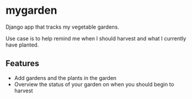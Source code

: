 # mygarden

Django app that tracks my vegetable gardens.  

Use case is to help remind me when I should harvest and what I currently have planted.

## Features

* Add gardens and the plants in the garden
* Overview the status of your garden on when you should begin to harvest
